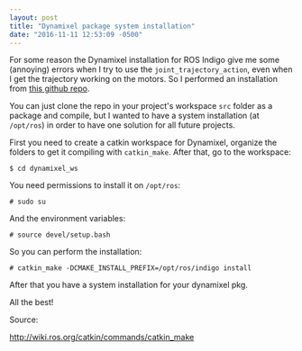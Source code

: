 ```yaml
---
layout: post
title: "Dynamixel package system installation"
date: "2016-11-11 12:53:09 -0500"
---
```


For some reason the Dynamixel installation for ROS Indigo give me some (annoying) errors when I try to use the `joint_trajectory_action`, even when I get the trajectory working on the motors. So I performed an installation from [this github repo](https://github.com/arebgun/dynamixel_motor).

You can just clone the repo in your project's workspace `src` folder as a package and compile, but I wanted to have a system installation (at `/opt/ros`) in order to have one solution for all future projects.

First you need to create a catkin workspace for Dynamixel, organize the folders to get it compiling with `catkin_make`.
After that, go to the workspace:

    $ cd dynamixel_ws

You need permissions to install it on `/opt/ros`:

    # sudo su

And the environment variables:

    # source devel/setup.bash

So you can perform the installation:

    # catkin_make -DCMAKE_INSTALL_PREFIX=/opt/ros/indigo install

After that you have a system installation for your dynamixel pkg.

All the best!

Source:

<http://wiki.ros.org/catkin/commands/catkin_make>
